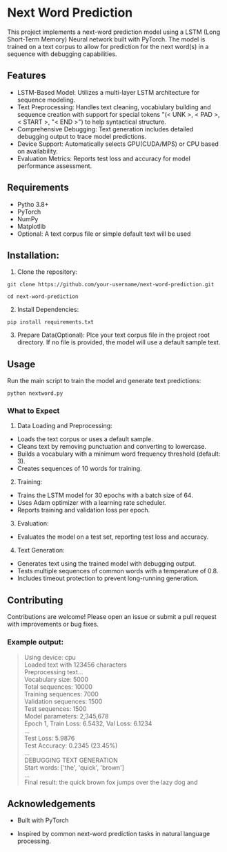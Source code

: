 # Next Word Prediction

This project implements a next-word prediction model using a LSTM (Long Short-Term Memory) Neural network built with PyTorch. The model is trained on a text corpus to allow for prediction for the next word(s) in a sequence with debugging capabilities.

## Features

- LSTM-Based Model: Utilizes a multi-layer LSTM architecture for sequence modeling.
- Text Preprocessing: Handles text cleaning, vocabiulary building and sequence creation with support for special tokens "(< UNK >, < PAD >, < START >, "< END >") 
to help syntactical structure.
- Comprehensive Debugging: Text generation includes detailed debugging output to trace model predictions.
- Device Support: Automatically selects GPU(CUDA/MPS) or CPU based on availability.
- Evaluation Metrics: Reports test loss and accuracy for model performance assessment.

## Requirements

- Pytho 3.8+
- PyTorch
- NumPy
- Matplotlib
- Optional: A text corpus file or simple default text will be used

## Installation: 
1. Clone the repository:

``` 
git clone https://github.com/your-username/next-word-prediction.git

cd next-word-prediction
```

2. Install Dependencies:
``` 
pip install requirements.txt 
```

3. Prepare Data(Optional): Plce your text corpus file in the project root directory. If no file is provided, the model will use a default sample text.

## Usage

Run the main script to train the model and generate text predictions:  

``` 
python nextword.py
````

### What to Expect

1. Data Loading and Preprocessing:

- Loads the text corpus or uses a default sample.
- Cleans text by removing punctuation and converting to lowercase.
- Builds a vocabulary with a minimum word frequency threshold (default: 3).
- Creates sequences of 10 words for training.

2. Training: 

- Trains the LSTM model for 30 epochs with a batch size of 64.
- Uses Adam optimizer with a learning rate scheduler.
- Reports training and validation loss per epoch.

3. Evaluation: 
- Evaluates the model on a test set, reporting test loss and accuracy.

4. Text Generation:

- Generates text using the trained model with debugging output.
- Tests multiple sequences of common words with a temperature of 0.8.
- Includes timeout protection to prevent long-running generation.


## Contributing

Contributions are welcome! Please open an issue or submit a pull request with improvements or bug fixes.

### Example output:

>Using device: cpu  
Loaded text with 123456 characters  
Preprocessing text...   
Vocabulary size: 5000  
Total sequences: 10000  
Training sequences: 7000  
Validation sequences: 1500  
Test sequences: 1500  
Model parameters: 2,345,678  
Epoch 1, Train Loss: 6.5432, Val Loss: 6.1234  
...  
Test Loss: 5.9876  
Test Accuracy: 0.2345 (23.45%)  
...  
DEBUGGING TEXT GENERATION  
Start words: ['the', 'quick', 'brown']  
...  
Final result: the quick brown fox jumps over the lazy dog and  



## Acknowledgements
- Built with PyTorch

- Inspired by common next-word prediction tasks in natural language processing.



